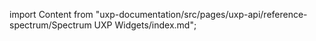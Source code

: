 import Content from "uxp-documentation/src/pages/uxp-api/reference-spectrum/Spectrum UXP Widgets/index.md";

<Content query="product=photoshop"/>